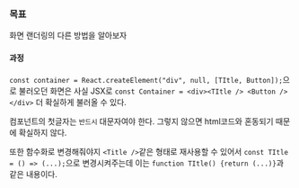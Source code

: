 ### 목표

화면 랜더링의 다른 방법을 알아보자

#### 과정

`const container = React.createElement("div", null, [TItle, Button]);`으로 불러오던 화면은 사실
JSX로 `const Container = <div><TItle /> <Button /></div>` 더 확실하게 불러올 수 있다.

컴포넌트의 첫글자는 `반드시` 대문자여야 한다. 그렇지 않으면 html코드와 혼동되기 때문에 확실하지 않다.

또한 함수화로 변경해줘야지 `<Title />`같은 형태로 재사용할 수 있어서
`const TItle = () => (...);`으로 변경시켜주는데 이는
`function TItle() {return (...)}`과 같은 내용이다.
